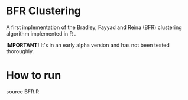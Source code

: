 # BFR Clustering
 A first implementation of the Bradley, Fayyad and Reina (BFR) clustering algorithm implemented in R .
 
 **IMPORTANT!** It's in an early alpha version and has not been tested thoroughly. 

# How to run
source BFR.R
